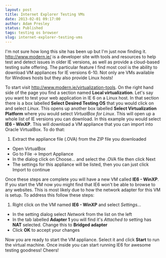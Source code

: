 ```yaml
---
layout: post
title: Internet Explorer Testing VMs
date: 2013-02-01 09:17:00
author: Adam Presley
status: Published
tags: testing os browser
slug: internet-explorer-testing-vms
---
```

I'm not sure how long this site has been up but I'm just now finding it.
<http://www.modern.ie/> is a developer site with tools and resources to
help test and detect issues in older IE versions, as well as provide a
cloud-based testing suite offering. The particular feature I find most
cool is the ability to download VM appliances for IE versions 6-10. Not
only are VMs available for Windows hosts but they also provide Linux
hosts!

<!-- excerpt -->

To start visit <http://www.modern.ie/virtualization-tools>. On the right
hand side of the page you find a section named **Local virtualization**.
Let's say you want to test your web application in IE 6 on a Linux host.
In that section there is a box labelled **Select Desired Testing OS**
that you would click on and select *Linux*. This opens up another box
labelled **Select Virtualization Platform** where you would select
*VirtualBox for Linux*. This will open up a whole list of IE versions
you can download. In this example you would select **IE6 - WinXP**. This
will download a VM appliance that you can import into Oracle VirtualBox.
To do that:

1. Extract the appliance file (.OVA) from the ZIP file you downloaded
* Open VirtualBox
* Go to File -\> Import Appliance
* In the dialog click on Choose... and select the .OVA file then click Next
* The settings for this appliance will be listed, then you can just click Import to continue

Once these steps are complete you will have a new VM called **IE6 -
WinXP**. If you start the VM now you might find that IE6 won't be able
to browse to any websites. This is most likely due to how the network
adapter for this VM is setup. To address this follow these steps:

1. Right click on the VM named **IE6 - WinXP** and select *Settings...*
* In the setting dialog select *Network* from the list on the left
* In the tab labelled **Adapter 1** you will find it's *Attached to* setting has **NAT** selected. Change this to **Bridged adapter**
* Click **OK** to accept your changes

Now you are ready to start the VM appliance. Select it and click
**Start** to run the virtual machine. Once inside you can start running
IE6 for awesome testing goodness! Cheers!
